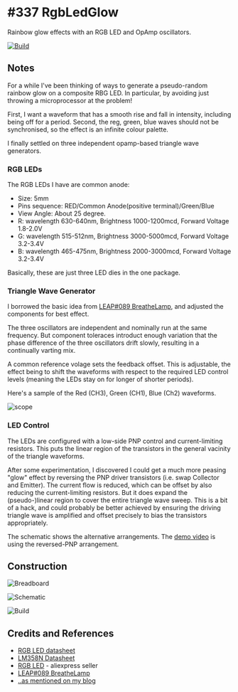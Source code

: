 # #337 RgbLedGlow

Rainbow glow effects with an RGB LED and OpAmp oscillators.

[![Build](https://img.youtube.com/vi/9PpOC6A96As/0.jpg)](https://www.youtube.com/watch?v=9PpOC6A96As)

## Notes

For a while I've been thinking of ways to generate a pseudo-random rainbow glow on a composite RBG LED.
In particular, by avoiding just throwing a microprocessor at the problem!

First, I want a waveform that has a smooth rise and fall in intensity, including being off for a period.
Second, the reg, green, blue waves should not be synchronised, so the effect is an infinite colour palette.

I finally settled on three independent opamp-based triangle wave generators.

### RGB LEDs

The RGB LEDs I have are common anode:

* Size: 5mm
* Pins sequence: RED/Common Anode(positive terminal)/Green/Blue
* View Angle: About 25 degree.
* R: wavelength 630-640nm, Brightness 1000-1200mcd, Forward Voltage 1.8-2.0V
* G: wavelength 515-512nm, Brightness 3000-5000mcd, Forward Voltage 3.2-3.4V
* B: wavelength 465-475nm, Brightness 2000-3000mcd, Forward Voltage 3.2-3.4V

Basically, these are just three LED dies in the one package.

### Triangle Wave Generator

I borrowed the basic idea from [LEAP#089 BreatheLamp](../BreatheLamp), and adjusted the components for best effect.

The three oscillators are independent and nominally run at the same frequency. But component toleraces
introduct enough variation that the phase difference of the three oscillators drift slowly, resulting in a continually
varting mix.

A common reference volage sets the feedback offset. This is adjustable, the effect being to shift the waveforms with respect to the
required LED control levels (meaning the LEDs stay on for longer of shorter periods).

Here's a sample of the Red (CH3), Green (CH1), Blue (Ch2) waveforms.

![scope](./assets/scope.gif?raw=true)

### LED Control

The LEDs are configured with a low-side PNP control and current-limiting resistors.
This puts the linear region of the transistors in the general vacinity of the triangle waveforms.

After some experimentation, I discovered I could get a much more peasing "glow" effect by reversing the
PNP driver transistors (i.e. swap Collector and Emitter).
The current flow is reduced, which can be offset by also reducing the current-limiting resistors.
But it does expand the (pseudo-)linear region to cover the entire triangle wave sweep.
This is a bit of a hack, and could probably be better achieved by ensuring the
driving triangle wave is amplified and offset precisely to bias the transistors appropriately.

The schematic shows the alternative arrangements.
The [demo video](https://www.youtube.com/watch?v=9PpOC6A96As) is using the reversed-PNP arrangement.

## Construction

![Breadboard](./assets/RgbLedGlow_bb.jpg?raw=true)

![Schematic](./assets/RgbLedGlow_schematic.jpg?raw=true)

![Build](./assets/RgbLedGlow_build.jpg?raw=true)

## Credits and References
* [RGB LED datasheet](https://www.futurlec.com/LED/RGB5LED.shtml)
* [LM358N Datasheet](https://www.futurlec.com/Linear/LM358N.shtml)
* [RGB LED](https://www.aliexpress.com/item/50pcs-4-pins-5mm-RGB-LED-full-color-Tri-Color-Common-Anode-LED-Red-Green-Blue/32802378189.html) - aliexpress seller
* [LEAP#089 BreatheLamp](../BreatheLamp)
* [..as mentioned on my blog](https://blog.tardate.com/2017/08/leap337-rgb-led-glow-with-opamps.html)

